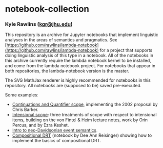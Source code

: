 # notebook-collection

### Kyle Rawlins (kgr@jhu.edu)

This repository is an archive for Jupyter notebooks that implement linguistic analyses in the areas of semantics and pragmatics. See [https://github.com/rawlins/lambda-notebook](https://github.com/rawlins/lambda-notebook) for a project that supports doing linguistic analysis of this type in a notebook. All of the notebooks in this archive currently require the lambda notebook kernel to be installed, and come from the lambda notebook project. For notebooks that appear in both repositories, the lambda-notebook version is the master.

The SVG MathJax renderer is highly recommended for notebooks in this repository. All notebooks are (supposed to be) saved pre-executed.

Some examples:
* [Continuations and Quantifier scope](http://nbviewer.jupyter.org/github/rawlins/notebook-collection/blob/master/lambda-notebook/fragments/Continuations%20and%20quantifier%20scope.ipynb), implementing the 2002 proposal by Chris Barker.
* [Intensional scope](http://nbviewer.jupyter.org/github/rawlins/notebook-collection/blob/master/lambda-notebook/fragments/Intensional%20scope.ipynb): three treatments of scope with respect to intensional items, building on the von Fintel & Heim lecture notes, work by Orin Percus, and by Ezra Keshet.
* [Intro to neo-Davidsonian event semantics](http://nbviewer.jupyter.org/github/rawlins/notebook-collection/blob/master/lambda-notebook/fragments/Neo-davidsonian%20event%20semantics.ipynb).
* [Compositional DRT](http://nbviewer.jupyter.org/github/rawlins/notebook-collection/blob/master/lambda-notebook/fragments/Compositional%20DRT.ipynb) (notebook by Dee Ann Reisinger) showing how to implement the basics of compositional DRT.
